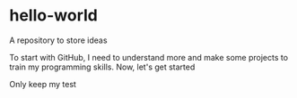 # hello-world
A repository to store ideas

To start with GitHub, I need to understand more and make some projects to train my programming skills.
Now, let's get started

Only keep my test
